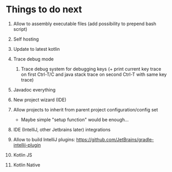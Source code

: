 # Things to do next

1. Allow to assembly executable files (add possibility to prepend bash script)

1. Self hosting

1. Update to latest kotlin

1. Trace debug mode
	1. Trace debug system for debugging keys (+ print current key trace on first Ctrl-T/C and java stack trace on second Ctrl-T with same key trace)

1. Javadoc everything

1. New project wizard (IDE)

1. Allow projects to inherit from parent project configuration/config set
	- Maybe simple "setup function" would be enough...

1. IDE (IntelliJ, other Jetbrains later) integrations

1. Allow to build IntelliJ plugins: https://github.com/JetBrains/gradle-intellij-plugin

1. Kotlin JS

1. Kotlin Native
